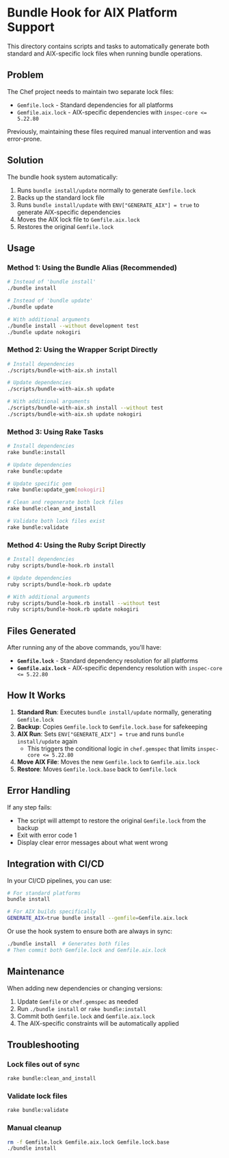 # Bundle Hook for AIX Platform Support

This directory contains scripts and tasks to automatically generate both standard and AIX-specific lock files when running bundle operations.

## Problem

The Chef project needs to maintain two separate lock files:
- `Gemfile.lock` - Standard dependencies for all platforms
- `Gemfile.aix.lock` - AIX-specific dependencies with `inspec-core <= 5.22.80`

Previously, maintaining these files required manual intervention and was error-prone.

## Solution

The bundle hook system automatically:
1. Runs `bundle install/update` normally to generate `Gemfile.lock`
2. Backs up the standard lock file
3. Runs `bundle install/update` with `ENV["GENERATE_AIX"] = true` to generate AIX-specific dependencies
4. Moves the AIX lock file to `Gemfile.aix.lock`
5. Restores the original `Gemfile.lock`

## Usage

### Method 1: Using the Bundle Alias (Recommended)
```bash
# Instead of 'bundle install'
./bundle install

# Instead of 'bundle update'
./bundle update

# With additional arguments
./bundle install --without development test
./bundle update nokogiri
```

### Method 2: Using the Wrapper Script Directly
```bash
# Install dependencies
./scripts/bundle-with-aix.sh install

# Update dependencies  
./scripts/bundle-with-aix.sh update

# With additional arguments
./scripts/bundle-with-aix.sh install --without test
./scripts/bundle-with-aix.sh update nokogiri
```

### Method 3: Using Rake Tasks
```bash
# Install dependencies
rake bundle:install

# Update dependencies
rake bundle:update

# Update specific gem
rake bundle:update_gem[nokogiri]

# Clean and regenerate both lock files
rake bundle:clean_and_install

# Validate both lock files exist
rake bundle:validate
```

### Method 4: Using the Ruby Script Directly
```bash
# Install dependencies
ruby scripts/bundle-hook.rb install

# Update dependencies
ruby scripts/bundle-hook.rb update

# With additional arguments
ruby scripts/bundle-hook.rb install --without test
ruby scripts/bundle-hook.rb update nokogiri
```

## Files Generated

After running any of the above commands, you'll have:

- **`Gemfile.lock`** - Standard dependency resolution for all platforms
- **`Gemfile.aix.lock`** - AIX-specific dependency resolution with `inspec-core <= 5.22.80`

## How It Works

1. **Standard Run**: Executes `bundle install/update` normally, generating `Gemfile.lock`
2. **Backup**: Copies `Gemfile.lock` to `Gemfile.lock.base` for safekeeping
3. **AIX Run**: Sets `ENV["GENERATE_AIX"] = true` and runs `bundle install/update` again
   - This triggers the conditional logic in `chef.gemspec` that limits `inspec-core <= 5.22.80`
4. **Move AIX File**: Moves the new `Gemfile.lock` to `Gemfile.aix.lock`
5. **Restore**: Moves `Gemfile.lock.base` back to `Gemfile.lock`

## Error Handling

If any step fails:
- The script will attempt to restore the original `Gemfile.lock` from the backup
- Exit with error code 1
- Display clear error messages about what went wrong

## Integration with CI/CD

In your CI/CD pipelines, you can use:

```bash
# For standard platforms
bundle install

# For AIX builds specifically
GENERATE_AIX=true bundle install --gemfile=Gemfile.aix.lock
```

Or use the hook system to ensure both are always in sync:

```bash
./bundle install  # Generates both files
# Then commit both Gemfile.lock and Gemfile.aix.lock
```

## Maintenance

When adding new dependencies or changing versions:

1. Update `Gemfile` or `chef.gemspec` as needed
2. Run `./bundle install` or `rake bundle:install`
3. Commit both `Gemfile.lock` and `Gemfile.aix.lock`
4. The AIX-specific constraints will be automatically applied

## Troubleshooting

### Lock files out of sync
```bash
rake bundle:clean_and_install
```

### Validate lock files
```bash
rake bundle:validate
```

### Manual cleanup
```bash
rm -f Gemfile.lock Gemfile.aix.lock Gemfile.lock.base
./bundle install
```
